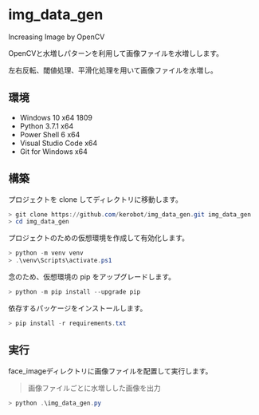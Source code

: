 # img_data_gen

Increasing Image by OpenCV

OpenCVと水増しパターンを利用して画像ファイルを水増しします。

左右反転、閾値処理、平滑化処理を用いて画像ファイルを水増し。

## 環境

* Windows 10 x64 1809
* Python 3.7.1 x64
* Power Shell 6 x64
* Visual Studio Code x64
* Git for Windows x64

## 構築

プロジェクトを clone してディレクトリに移動します。

```powershell
> git clone https://github.com/kerobot/img_data_gen.git img_data_gen
> cd img_data_gen
```

プロジェクトのための仮想環境を作成して有効化します。

```powershell
> python -m venv venv
> .\venv\Scripts\activate.ps1
```

念のため、仮想環境の pip をアップグレードします。

```powershell
> python -m pip install --upgrade pip
```

依存するパッケージをインストールします。

```powershell
> pip install -r requirements.txt
```

## 実行

face_imageディレクトリに画像ファイルを配置して実行します。

> 画像ファイルごとに水増しした画像を出力

```powershell
> python .\img_data_gen.py
```
